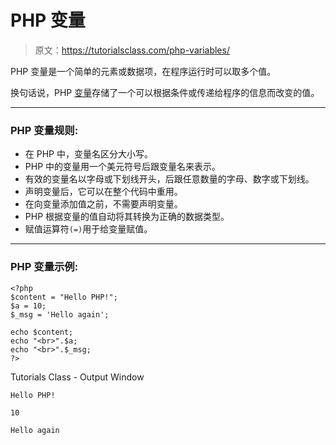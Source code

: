 # PHP 变量

> 原文：<https://tutorialsclass.com/php-variables/>

PHP 变量是一个简单的元素或数据项，在程序运行时可以取多个值。

换句话说，PHP [变量](http://php.net/manual/en/language.variables.basics.php)存储了一个可以根据条件或传递给程序的信息而改变的值。

* * *

### PHP 变量规则:

*   在 PHP 中，变量名区分大小写。
*   PHP 中的变量用一个美元符号后跟变量名来表示。
*   有效的变量名以字母或下划线开头，后跟任意数量的字母、数字或下划线。
*   声明变量后，它可以在整个代码中重用。
*   在向变量添加值之前，不需要声明变量。
*   PHP 根据变量的值自动将其转换为正确的数据类型。
*   赋值运算符`(=)`用于给变量赋值。

* * *

### PHP 变量示例:

```
<?php
$content = "Hello PHP!";
$a = 10;
$_msg = 'Hello again';

echo $content;
echo "<br>".$a;
echo "<br>".$_msg;
?>
```

Tutorials Class - Output Window

```
Hello PHP!

10

Hello again
```
